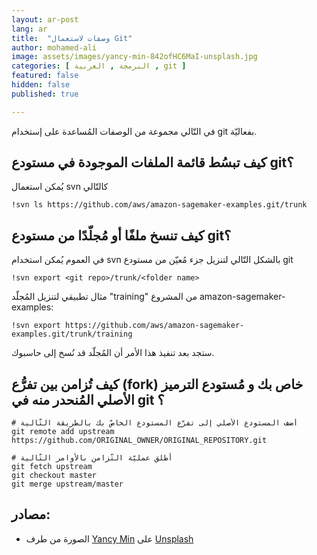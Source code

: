 ```yaml
---
layout: ar-post
lang: ar
title:  "وصفات لاستعمال Git"
author: mohamed-ali
image: assets/images/yancy-min-842ofHC6MaI-unsplash.jpg
categories: [ البرمجة , العربية , git ]
featured: false
hidden: false
published: true

---
```


في التّالي مجموعة من الوصفات المُساعدة على إستخدام git بفعاليّة.

## كيف تبسُط قائمة الملفات الموجودة في مستودع git؟

يُمكن استعمال svn كالتّالي

```
!svn ls https://github.com/aws/amazon-sagemaker-examples.git/trunk
```

## كيف تنسخ ملفًا أو مُجلّدًا من مستودع git؟

في العموم يُمكن استخدام svn بالشكل التّالي لتنزيل جزء مُعيّن من مستودع git  
```
!svn export <git repo>/trunk/<folder name>
```
مثال تطبيقي لتنزيل المُجلّد "training" من المشروع  amazon-sagemaker-examples:

```
!svn export https://github.com/aws/amazon-sagemaker-examples.git/trunk/training
```
ستجد بعد تنفيذ هذا الأمر أن المُجلّد قد نُسخ إلى حاسبوك.

## كيف تُزامن بين تفرُّع (fork) خاص بك و مُستودع الترميز الأصلي المُنحدر منه في git ؟

```
# أضف المستودع الأصلي إلى تفرّع المستودع الخاصّ بك بالطريقة التّالية
git remote add upstream https://github.com/ORIGINAL_OWNER/ORIGINAL_REPOSITORY.git

# أطلق عمليّة التّزامن بالأوامر التّالية
git fetch upstream
git checkout master
git merge upstream/master
```


## مصادر:

* الصورة من طرف <a href="https://unsplash.com/@yancymin?utm_source=unsplash&utm_medium=referral&utm_content=creditCopyText">Yancy Min</a> على <a href="https://unsplash.com/s/photos/git?utm_source=unsplash&utm_medium=referral&utm_content=creditCopyText">Unsplash</a>

